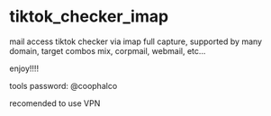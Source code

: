 # tiktok_checker_imap
mail access tiktok checker via imap full capture, supported by many domain, target combos mix, corpmail, webmail,  etc... 

enjoy!!!!

tools password: @coophalco

recomended to use VPN
